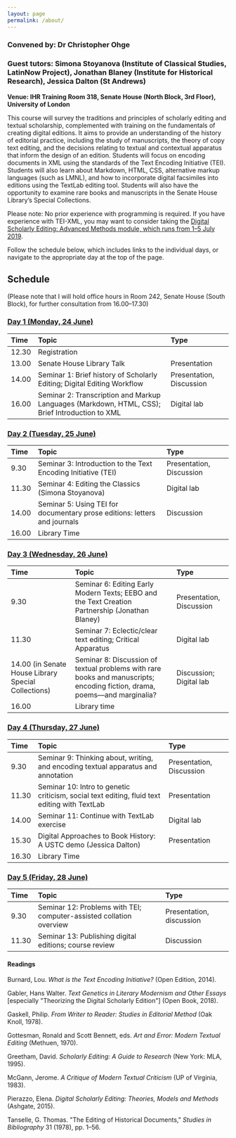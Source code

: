 ```yaml
---
layout: page
permalink: /about/
---
```


### Convened by: Dr Christopher Ohge

### Guest tutors: Simona Stoyanova (Institute of Classical Studies, LatinNow Project), Jonathan Blaney (Institute for Historical Research), Jessica Dalton (St Andrews)

**Venue: IHR Training Room 318, Senate House (North Block, 3rd Floor), University of London**

This course will survey the traditions and principles of scholarly editing and textual scholarship, complemented with training on the fundamentals of creating digital editions. It aims to provide an understanding of the history of editorial practice, including the study of manuscripts, the theory of copy text editing, and the decisions relating to textual and contextual apparatus that inform the design of an edition. Students will focus on encoding documents in XML using the standards of the Text Encoding Initiative (TEI). Students will also learn about Markdown, HTML, CSS, alternative markup languages (such as LMNL), and how to incorporate digital facsimiles into editions using the TextLab editing tool. Students will also have the opportunity to examine rare books and manuscripts in the Senate House Library’s Special Collections.

Please note: No prior experience with programming is required. If you have experience with TEI-XML, you may want to consider taking the [Digital Scholarly Editing: Advanced Methods module, which runs from 1–5 July 2019](https://bit.ly/lrbs-editing-adv).

Follow the schedule below, which includes links to the individual days, or navigate to the appropriate day at the top of the page.

## Schedule

(Please note that I will hold office hours in Room 242, Senate House (South Block), for further consultation from 16.00–17.30)

### [Day 1 (Monday, 24 June)](/2.day1.md)

Time      | Topic  | Type    |
:---------| :----- | :------ |
12.30  | Registration |             
13.00  |  Senate House Library Talk | Presentation |
14.00 | Seminar 1: Brief history of Scholarly Editing; Digital Editing Workflow  | Presentation, Discussion  |
16.00 | Seminar 2: Transcription and Markup Languages (Markdown, HTML, CSS); Brief Introduction to XML | Digital lab |

### [Day 2 (Tuesday, 25 June)](/3.day2.md)

Time     | Topic                               | Type                    |
:--------| :---------------------------------- |:------------------------|
9.30 | Seminar 3: Introduction to the Text Encoding Initiative (TEI) | Presentation, Discussion |
11.30 | Seminar 4: Editing the Classics (Simona Stoyanova) |  Digital lab             |
14.00 | Seminar 5: Using TEI for documentary prose editions: letters and journals | Discussion |
16.00 | Library Time |

### [Day 3 (Wednesday, 26 June)](/4.day3.md)

Time | Topic | Type |
:----|:-----|:------|
9.30 | Seminar 6: Editing Early Modern Texts; EEBO and the Text Creation Partnership (Jonathan Blaney) | Presentation, Discussion |
11.30  | Seminar 7: Eclectic/clear text editing; Critical Apparatus | Digital lab |
14.00 (in Senate House Library Special Collections) | Seminar 8: Discussion of textual problems with rare books and manuscripts; encoding fiction, drama, poems––and marginalia? | Discussion; Digital lab |
|16.00   | Library time   |   |

### [Day 4 (Thursday, 27 June)](/5.day4.md)

Time | Topic | Type |
:----|:------|:-----|
9.30 | Seminar 9: Thinking about, writing, and encoding textual apparatus and annotation | Presentation, Discussion |
11.30 | Seminar 10: Intro to genetic criticism, social text editing, fluid text editing with TextLab | Presentation  |
14.00 | Seminar 11: Continue with TextLab exercise | Digital lab |
15.30  | Digital Approaches to Book History: A USTC demo (Jessica Dalton) | Presentation |
16.30 | Library Time |             |

### [Day 5 (Friday, 28 June)](/6.day5.md)

Time     | Topic                               | Type                    |
:--------| :---------------------------------- |:------------------------|
9.30 | Seminar 12: Problems with TEI; computer-assisted collation overview | Presentation, discussion |
11.30 | Seminar 13: Publishing digital editions; course review | Discussion |

#### Readings
Burnard, Lou. *What is the Text Encoding Initiative?* (Open Edition, 2014).

Gabler, Hans Walter. *Text Genetics in Literary Modernism and Other Essays* [especially "Theorizing the Digital Scholarly Edition"] (Open Book, 2018).

Gaskell, Philip. *From Writer to Reader: Studies in Editorial Method* (Oak Knoll, 1978).

Gottesman, Ronald and Scott Bennett, eds. *Art and Error: Modern Textual Editing* (Methuen, 1970).

Greetham, David. *Scholarly Editing: A Guide to Research* (New York: MLA, 1995).

McGann, Jerome. *A Critique of Modern Textual Criticism* (UP of Virginia, 1983).

Pierazzo, Elena. *Digital Scholarly Editing: Theories, Models and Methods* (Ashgate, 2015).

Tanselle, G. Thomas. "The Editing of Historical Documents," *Studies in Bibliography* 31 (1978), pp. 1–56.
